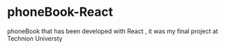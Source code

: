 # phoneBook-React
phoneBook that has been developed with React , it was my final project at Technion Universty
